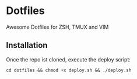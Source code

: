 # Dotfiles

Awesome Dotfiles for ZSH, TMUX and VIM

## Installation
Once the repo ist cloned, execute the deploy script:

```shell
cd dotfiles && chmod +x deploy.sh && ./deploy.sh
```
